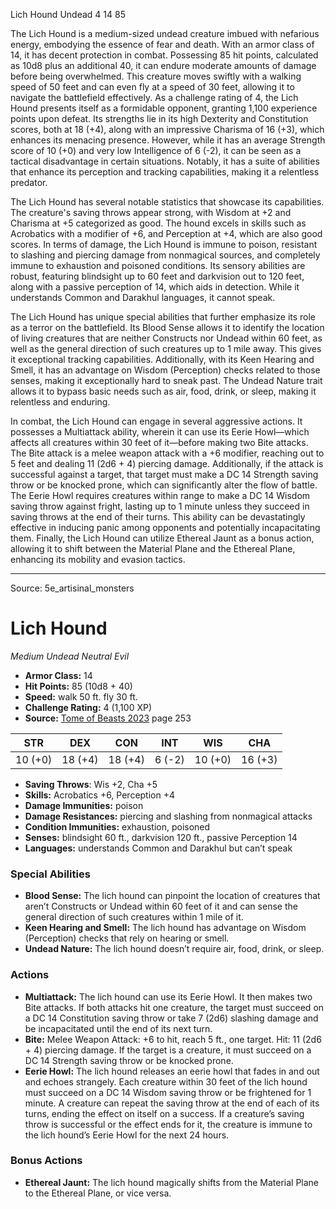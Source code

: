 <MonsterName/>Lich Hound</MonsterName>
<CreatureType/>Undead</CreatureType>
<CR/>4</CR>
<AC/>14</AC>
<HP/>85</HP>
<summary>The Lich Hound is a medium-sized undead creature imbued with nefarious energy, embodying the essence of fear and death. With an armor class of 14, it has decent protection in combat. Possessing 85 hit points, calculated as 10d8 plus an additional 40, it can endure moderate amounts of damage before being overwhelmed. This creature moves swiftly with a walking speed of 50 feet and can even fly at a speed of 30 feet, allowing it to navigate the battlefield effectively. As a challenge rating of 4, the Lich Hound presents itself as a formidable opponent, granting 1,100 experience points upon defeat. Its strengths lie in its high Dexterity and Constitution scores, both at 18 (+4), along with an impressive Charisma of 16 (+3), which enhances its menacing presence. However, while it has an average Strength score of 10 (+0) and very low Intelligence of 6 (-2), it can be seen as a tactical disadvantage in certain situations. Notably, it has a suite of abilities that enhance its perception and tracking capabilities, making it a relentless predator.</summary>

<detail>

The Lich Hound has several notable statistics that showcase its capabilities. The creature's saving throws appear strong, with Wisdom at +2 and Charisma at +5 categorized as good. The hound excels in skills such as Acrobatics with a modifier of +6, and Perception at +4, which are also good scores. In terms of damage, the Lich Hound is immune to poison, resistant to slashing and piercing damage from nonmagical sources, and completely immune to exhaustion and poisoned conditions. Its sensory abilities are robust, featuring blindsight up to 60 feet and darkvision out to 120 feet, along with a passive perception of 14, which aids in detection. While it understands Common and Darakhul languages, it cannot speak.

The Lich Hound has unique special abilities that further emphasize its role as a terror on the battlefield. Its Blood Sense allows it to identify the location of living creatures that are neither Constructs nor Undead within 60 feet, as well as the general direction of such creatures up to 1 mile away. This gives it exceptional tracking capabilities. Additionally, with its Keen Hearing and Smell, it has an advantage on Wisdom (Perception) checks related to those senses, making it exceptionally hard to sneak past. The Undead Nature trait allows it to bypass basic needs such as air, food, drink, or sleep, making it relentless and enduring.

In combat, the Lich Hound can engage in several aggressive actions. It possesses a Multiattack ability, wherein it can use its Eerie Howl—which affects all creatures within 30 feet of it—before making two Bite attacks. The Bite attack is a melee weapon attack with a +6 modifier, reaching out to 5 feet and dealing 11 (2d6 + 4) piercing damage. Additionally, if the attack is successful against a target, that target must make a DC 14 Strength saving throw or be knocked prone, which can significantly alter the flow of battle. The Eerie Howl requires creatures within range to make a DC 14 Wisdom saving throw against fright, lasting up to 1 minute unless they succeed in saving throws at the end of their turns. This ability can be devastatingly effective in inducing panic among opponents and potentially incapacitating them. Finally, the Lich Hound can utilize Ethereal Jaunt as a bonus action, allowing it to shift between the Material Plane and the Ethereal Plane, enhancing its mobility and evasion tactics.</detail>



---

Source: 5e_artisinal_monsters

# Lich Hound

*Medium* *Undead* *Neutral Evil*

- **Armor Class:** 14
- **Hit Points:** 85 (10d8 + 40)
- **Speed:** walk 50 ft. fly 30 ft.
- **Challenge Rating:** 4 (1,100 XP)
- **Source:** [Tome of Beasts 2023](https://koboldpress.com/kpstore/product/tome-of-beasts-1-2023-edition/) page 253

| STR | DEX | CON | INT | WIS | CHA |
| --- | --- | --- | --- | --- | --- |
| 10 (+0) | 18 (+4) | 18 (+4) | 6 (-2) | 10 (+0) | 16 (+3) |

- **Saving Throws**: Wis +2, Cha +5
- **Skills:** Acrobatics +6, Perception +4
- **Damage Immunities:** poison
- **Damage Resistances:** piercing and slashing from nonmagical attacks
- **Condition Immunities:** exhaustion, poisoned
- **Senses:** blindsight 60 ft., darkvision 120 ft., passive Perception 14
- **Languages:** understands Common and Darakhul but can’t speak

### Special Abilities

- **Blood Sense:** The lich hound can pinpoint the location of creatures that aren’t Constructs or Undead within 60 feet of it and can sense the general direction of such creatures within 1 mile of it.
- **Keen Hearing and Smell:** The lich hound has advantage on Wisdom (Perception) checks that rely on hearing or smell.
- **Undead Nature:** The lich hound doesn’t require air, food, drink, or sleep.

### Actions

- **Multiattack:** The lich hound can use its Eerie Howl. It then makes two Bite attacks. If both attacks hit one creature, the target must succeed on a DC 14 Constitution saving throw or take 7 (2d6) slashing damage and be incapacitated until the end of its next turn.
- **Bite:** Melee Weapon Attack: +6 to hit, reach 5 ft., one target. Hit: 11 (2d6 + 4) piercing damage. If the target is a creature, it must succeed on a DC 14 Strength saving throw or be knocked prone.
- **Eerie Howl:** The lich hound releases an eerie howl that fades in and out and echoes strangely. Each creature within 30 feet of the lich hound must succeed on a DC 14 Wisdom saving throw or be frightened for 1 minute. A creature can repeat the saving throw at the end of each of its turns, ending the effect on itself on a success. If a creature’s saving throw is successful or the effect ends for it, the creature is immune to the lich hound’s Eerie Howl for the next 24 hours.

### Bonus Actions

- **Ethereal Jaunt:** The lich hound magically shifts from the Material Plane to the Ethereal Plane, or vice versa.


